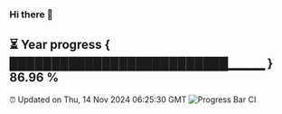 ### Hi there 👋
⏳ Year progress { ██████████████████████████▁▁▁▁ } 86.96 %
---
⏰ Updated on Thu, 14 Nov 2024 06:25:30 GMT
![Progress Bar CI](https://github.com/liununu/liununu/workflows/Progress%20Bar%20CI/badge.svg)
